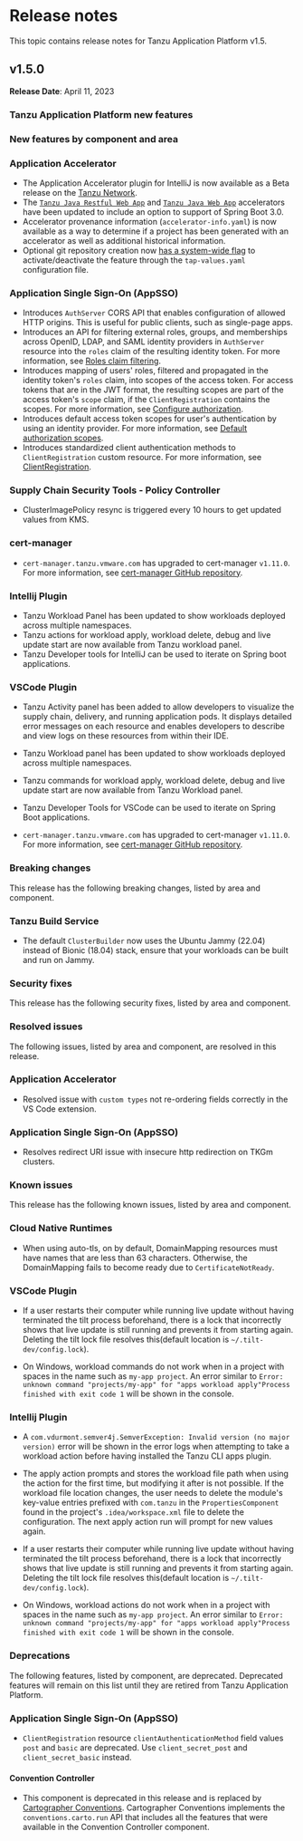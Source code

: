 # Release notes

This topic contains release notes for Tanzu Application Platform v1.5.

## <a id='1-5-0'></a> v1.5.0

**Release Date**: April 11, 2023

### <a id="1-5-0-tap-new-features"></a> Tanzu Application Platform new features

### <a id='1-5-0-new-component-features'></a> New features by component and area

### <a id='1-5-0-app-accelerator-new-features'></a> Application Accelerator
- The Application Accelerator plugin for IntelliJ is now available as a Beta release on the [Tanzu Network](https://network.tanzu.vmware.com/products/tanzu-application-platform/).
- The [`Tanzu Java Restful Web App`](https://github.com/vmware-tanzu/application-accelerator-samples/tree/main/java-rest-service) and [`Tanzu Java Web App`](https://github.com/vmware-tanzu/application-accelerator-samples/tree/main/tanzu-java-web-app) accelerators have been updated to include an option to support of Spring Boot 3.0.
- Accelerator provenance information (`accelerator-info.yaml`) is now available as a way to determine if a project has been generated with an accelerator as well as additional historical information.
- Optional git repository creation now [has a system-wide flag](./tap-gui/plugins/application-accelerator-git-repo.hbs.md#deactiv-git-repo-creation) to activate/deactivate the feature through the `tap-values.yaml` configuration file.

### <a id='1-5-0-appsso-new-features'></a> Application Single Sign-On (AppSSO)

- Introduces `AuthServer` CORS API that enables configuration of allowed HTTP origins.
  This is useful for public clients, such as single-page apps.
- Introduces an API for filtering external roles, groups, and memberships across OpenID, LDAP, and SAML identity providers
  in `AuthServer` resource into the `roles` claim of the resulting identity
  token. For more information, see [Roles claim filtering](app-sso/service-operators/identity-providers.hbs.md#roles-filters).
- Introduces mapping of users' roles, filtered and propagated in the identity
  token's `roles` claim, into scopes of the access token. For access tokens that are in the JWT format, the resulting
  scopes are part of the access token's `scope` claim, if the `ClientRegistration` contains the
  scopes. For more information, see [Configure authorization](app-sso/service-operators/configure-authorization.hbs.md).
- Introduces default access token scopes for user's authentication by using an identity
  provider. For more information, see [Default authorization scopes](app-sso/service-operators/configure-authorization.hbs.md#default-scopes).
- Introduces standardized client authentication methods to `ClientRegistration` custom resource.
  For more information, see [ClientRegistration](app-sso/crds/clientregistration.hbs.md).

### <a id='1-5-0-scst-policy-new-features'></a> Supply Chain Security Tools - Policy Controller

- ClusterImagePolicy resync is triggered every 10 hours to get updated values from KMS.

### <a id='1-5-0-cert-manager-ncf'></a> cert-manager

- `cert-manager.tanzu.vmware.com` has upgraded to cert-manager `v1.11.0`. 
For more information, see [cert-manager GitHub repository](https://github.com/cert-manager/cert-manager/releases/tag/v1.11.0).

### <a id='1-5-0-intellij-plugin-ncf'></a> Intellij Plugin

- Tanzu Workload Panel has been updated to show workloads deployed across multiple namespaces.
- Tanzu actions for workload apply, workload delete, debug and live update start are now available from Tanzu workload panel.
- Tanzu Developer tools for IntelliJ can be used to iterate on Spring boot applications.

### <a id='1-5-0-vscode-plugin-ncf'></a> VSCode Plugin

- Tanzu Activity panel has been added to allow developers to visualize the supply chain, delivery, and running application pods. It displays detailed error messages on each resource and enables developers to describe and view logs on these resources from within their IDE.
- Tanzu Workload panel has been updated to show workloads deployed across multiple namespaces.
- Tanzu commands for workload apply, workload delete, debug and live update start are now available from Tanzu Workload panel.
- Tanzu Developer Tools for VSCode can be used to iterate on Spring Boot applications.

- `cert-manager.tanzu.vmware.com` has upgraded to cert-manager `v1.11.0`. 
For more information, see [cert-manager GitHub repository](https://github.com/cert-manager/cert-manager/releases/tag/v1.11.0).

### <a id='1-5-0-breaking-changes'></a> Breaking changes

This release has the following breaking changes, listed by area and component.

### <a id='1-5-0-tbs-bc'></a> Tanzu Build Service

- The default `ClusterBuilder` now uses the Ubuntu Jammy (22.04) instead of Bionic (18.04) stack,
ensure that your workloads can be built and run on Jammy.

### <a id='1-5-0-security-fixes'></a> Security fixes

This release has the following security fixes, listed by area and component.

### <a id='1-5-0-resolved-issues'></a> Resolved issues

The following issues, listed by area and component, are resolved in this release.

### <a id='1-5-0-app-accelerator-resolved-issues'></a> Application Accelerator

* Resolved issue with `custom types` not re-ordering fields correctly in the VS Code extension.

### <a id='1-5-0-appsso-resolved-issues'></a> Application Single Sign-On (AppSSO)

- Resolves redirect URI issue with insecure http redirection on TKGm clusters.

### <a id='1-5-0-known-issues'></a> Known issues

This release has the following known issues, listed by area and component.

### <a id='1-5-0-cnrs-ki'></a> Cloud Native Runtimes

- When using auto-tls, on by default, DomainMapping resources must have names that are less than 63 characters. Otherwise, the DomainMapping fails to become ready due to `CertificateNotReady`.

### <a id='1-5-0-vscode-plugin-ki'></a> VSCode Plugin

- If a user restarts their computer while running live update without having terminated the tilt process beforehand, there is a lock that incorrectly shows that live update is still running and prevents it from starting again. Deleting the tilt lock file resolves this(default location is `~/.tilt-dev/config.lock`).

- On Windows, workload commands do not work when in a project with spaces in the name such as `my-app project`. An error similar to `Error: unknown command "projects/my-app" for "apps workload apply"Process finished with exit code 1` will be shown in the console.

### <a id='1-5-0-intellij-plugin-ki'></a> Intellij Plugin

- A `com.vdurmont.semver4j.SemverException: Invalid version (no major version)` error will be shown in the error logs when attempting to take a workload action before having installed the Tanzu CLI apps plugin.

- The apply action prompts and stores the workload file path when using the action for the first time, but modifying it after is not possible. If the workload file location changes, the user needs to delete the module's key-value entries prefixed with `com.tanzu` in the `PropertiesComponent` found in the project's `.idea/workspace.xml` file to delete the configuration. The next apply action run will prompt for new values again.

- If a user restarts their computer while running live update without having terminated the tilt process beforehand, there is a lock that incorrectly shows that live update is still running and prevents it from starting again. Deleting the tilt lock file resolves this(default location is `~/.tilt-dev/config.lock`).

- On Windows, workload actions do not work when in a project with spaces in the name such as `my-app project`. An error similar to `Error: unknown command "projects/my-app" for "apps workload apply"Process finished with exit code 1` will be shown in the console.

### <a id='1-5-0-deprecations'></a> Deprecations

The following features, listed by component, are deprecated.
Deprecated features will remain on this list until they are retired from Tanzu Application Platform.

### <a id='1-5-0-appsso-deprecations'></a> Application Single Sign-On (AppSSO)

- `ClientRegistration` resource `clientAuthenticationMethod` field values `post` and `basic` are deprecated. 
Use `client_secret_post` and `client_secret_basic` instead.

#### <a id='1-5-0-convention-controller-dp'></a> Convention Controller

- This component is deprecated in this release and is replaced by [Cartographer Conventions](https://github.com/vmware-tanzu/cartographer-conventions). Cartographer Conventions implements the `conventions.carto.run` API that includes all the features that were available in the Convention Controller component.
